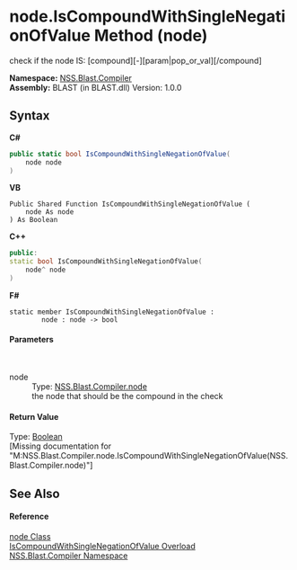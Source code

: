 # node.IsCompoundWithSingleNegationOfValue Method (node)
 

check if the node IS: [compound][-][param|pop_or_val][/compound]

**Namespace:**&nbsp;<a href="26a25caa-f50b-92ad-f15c-dbb9db1493ae">NSS.Blast.Compiler</a><br />**Assembly:**&nbsp;BLAST (in BLAST.dll) Version: 1.0.0

## Syntax

**C#**<br />
``` C#
public static bool IsCompoundWithSingleNegationOfValue(
	node node
)
```

**VB**<br />
``` VB
Public Shared Function IsCompoundWithSingleNegationOfValue ( 
	node As node
) As Boolean
```

**C++**<br />
``` C++
public:
static bool IsCompoundWithSingleNegationOfValue(
	node^ node
)
```

**F#**<br />
``` F#
static member IsCompoundWithSingleNegationOfValue : 
        node : node -> bool 

```


#### Parameters
&nbsp;<dl><dt>node</dt><dd>Type: <a href="7dc9b7e9-64ad-f224-ae1a-4e6639739f56">NSS.Blast.Compiler.node</a><br />the node that should be the compound in the check</dd></dl>

#### Return Value
Type: <a href="https://docs.microsoft.com/dotnet/api/system.boolean" target="_blank" rel="noopener noreferrer">Boolean</a><br />\[Missing <returns> documentation for "M:NSS.Blast.Compiler.node.IsCompoundWithSingleNegationOfValue(NSS.Blast.Compiler.node)"\]

## See Also


#### Reference
<a href="7dc9b7e9-64ad-f224-ae1a-4e6639739f56">node Class</a><br /><a href="eefd3257-8d65-9a18-5d97-bc738a82e45e">IsCompoundWithSingleNegationOfValue Overload</a><br /><a href="26a25caa-f50b-92ad-f15c-dbb9db1493ae">NSS.Blast.Compiler Namespace</a><br />